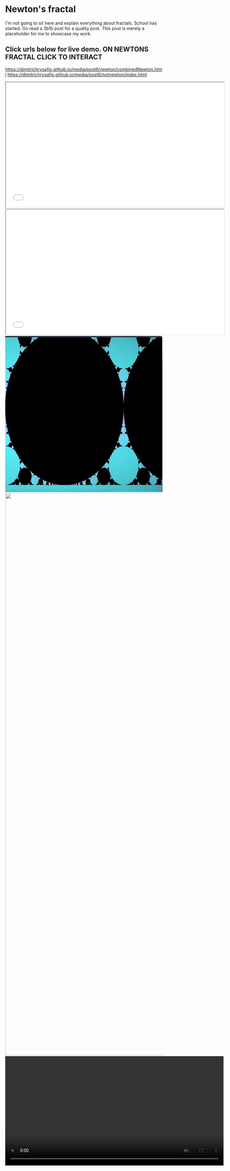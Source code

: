 # Newton's fractal
I'm not going to sit here and explain everything about fractals. School has started. Go read a 3b1b post for a quality post.
This post is merely a placeholder for me to showcase my work.

## Click urls below for live demo. ON NEWTONS FRACTAL CLICK TO INTERACT
 https://dimitrichrysafis.github.io/media/post6/newton/combinedNewton.html
 https://dimitrichrysafis.github.io/media/post6/notnewton/index.html

<iframe src="misc/newton.html" width="700" height="400"></iframe>
<iframe src="media/post6/notnewton/index.html" width="700" height="400"></iframe>


<img src="../media/post6/freezeframe1.png" width="700" height="500">
<img src="../media/post6/freezeframe2.png" width="700" height="1800">



<video width="700" controls>  
  <source src="../media/post6/bulb.mp4" type="video/mp4">
</video>  
